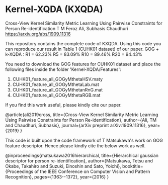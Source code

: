 # Kernel-XQDA (KXQDA)
Cross-View Kernel Similarity Metric Learning Using Pairwise Constraints for Person Re-identification
T M Feroz Ali, Subhasis Chaudhuri
https://arxiv.org/abs/1909.11316

This repository contains the complete code of KXQDA. Using this code you can reproduce our result in Table 1 (CUHK01 dataset) of our paper.
GOG + k-XQDA : 
R1 = 62.23% 
R5 = 83.09% 
R10 = 89.46%
R20 = 94.43%

You need to download the GOG features for CUHK01 dataset and place the following files inside the folder 'Kernel-XQDA/Features':
1) CUHK01_feature_all_GOGyMthetaHSV.maty
2) CUHK01_feature_all_GOGyMthetaLab.mat
3) CUHK01_feature_all_GOGyMthetanRnG.mat
4) CUHK01_feature_all_GOGyMthetaRGB.mat

If you find this work useful, please kindly cite our paper.

@article{ali2019cross,
title={Cross-View Kernel Similarity Metric Learning Using Pairwise Constraints for Person Re-identification},
author={Ali, TM and Chaudhuri, Subhasis},
journal={arXiv preprint arXiv:1909.11316},
year={2019}
}


This code is built upon the code framework of T Matsukawa's work on GOG feature descriptor. Hence please kindly cite the below work as well.

@inproceedings{matsukawa2016hierarchical,
title={Hierarchical gaussian descriptor for person re-identification},
author={Matsukawa, Tetsu and Okabe, Takahiro and Suzuki, Einoshin and Sato, Yoichi},
booktitle={Proceedings of the IEEE Conference on Computer Vision and Pattern Recognition},
pages={1363--1372},
year={2016}
}



